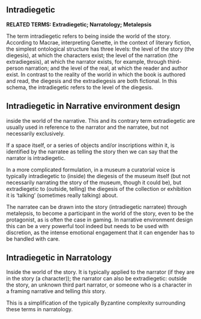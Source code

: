 ## Intradiegetic

**RELATED TERMS: Extradiegetic; Narratology; Metalepsis**

The term intradiegetic refers to being inside the world of the story. According to Macrae, interpreting Genette, in the context of literary fiction, the simplest ontological structure has three levels: the level of the story (the diegesis), at which the characters exist; the level of the narration (the extradiegesis), at which the narrator exists, for example, through third-person narration; and the level of the real, at which the reader and author exist. In contrast to the reality of the world in which the book is authored and read, the diegesis and the extradiegesis are both fictional. In this schema, the intradiegetic refers to the level of the diegesis.


## Intradiegetic in Narrative environment design

inside the world of the narrative. This and its contrary term extradiegetic are usually used in reference to the narrator and the narratee, but not necessarily exclusively.

If a space itself, or a series of objects and/or inscriptions within it, is identified by the narratee as telling the story then we can say that the narrator is intradiegetic.

In a more complicated formulation, in a museum a curatorial voice is typically intradiegetic to (inside) the diegesis of the museum itself (but not necessarily narrating the story of the museum, though it could be), but extradiegetic to (outside, telling) the diegesis of the collection or exhibition it is ‘talking’ (sometimes really talking) about.

The narratee can be drawn into the story (intradiegetic narratee) through metalepsis, to become a participant in the world of the story, even to be the protagonist, as is often the case in gaming. In narrative environment design this can be a very powerful tool indeed but needs to be used with discretion, as the intense emotional engagement that it can engender has to be handled with care.

## Intradiegetic in Narratology

Inside the world of the story. It is typically applied to the narrator (if they are in the story (a character)); the narrator can also be extradiegetic: outside the story, an unknown third part narrator, or someone who is a character in a framing narrative and telling _this_ story.

This is a simplification of the typically Byzantine complexity surrounding these terms in narratology.


